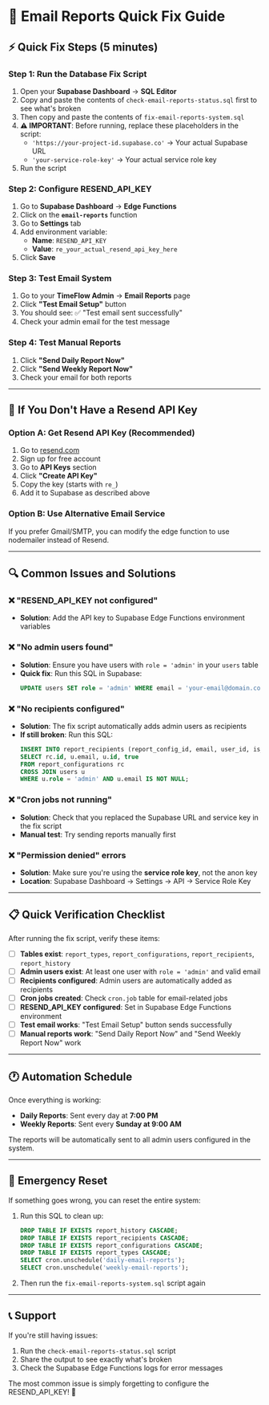 # 🚀 Email Reports Quick Fix Guide

## ⚡ Quick Fix Steps (5 minutes)

### Step 1: Run the Database Fix Script
1. Open your **Supabase Dashboard** → **SQL Editor**
2. Copy and paste the contents of `check-email-reports-status.sql` first to see what's broken
3. Then copy and paste the contents of `fix-email-reports-system.sql`
4. **⚠️ IMPORTANT**: Before running, replace these placeholders in the script:
   - `'https://your-project-id.supabase.co'` → Your actual Supabase URL
   - `'your-service-role-key'` → Your actual service role key
5. Run the script

### Step 2: Configure RESEND_API_KEY
1. Go to **Supabase Dashboard** → **Edge Functions**
2. Click on the **`email-reports`** function
3. Go to **Settings** tab
4. Add environment variable:
   - **Name**: `RESEND_API_KEY`
   - **Value**: `re_your_actual_resend_api_key_here`
5. Click **Save**

### Step 3: Test Email System
1. Go to your **TimeFlow Admin** → **Email Reports** page
2. Click **"Test Email Setup"** button
3. You should see: ✅ "Test email sent successfully"
4. Check your admin email for the test message

### Step 4: Test Manual Reports
1. Click **"Send Daily Report Now"**
2. Click **"Send Weekly Report Now"**
3. Check your email for both reports

---

## 🔧 If You Don't Have a Resend API Key

### Option A: Get Resend API Key (Recommended)
1. Go to [resend.com](https://resend.com)
2. Sign up for free account
3. Go to **API Keys** section
4. Click **"Create API Key"**
5. Copy the key (starts with `re_`)
6. Add it to Supabase as described above

### Option B: Use Alternative Email Service
If you prefer Gmail/SMTP, you can modify the edge function to use nodemailer instead of Resend.

---

## 🔍 Common Issues and Solutions

### ❌ "RESEND_API_KEY not configured"
- **Solution**: Add the API key to Supabase Edge Functions environment variables

### ❌ "No admin users found"
- **Solution**: Ensure you have users with `role = 'admin'` in your `users` table
- **Quick fix**: Run this SQL in Supabase:
  ```sql
  UPDATE users SET role = 'admin' WHERE email = 'your-email@domain.com';
  ```

### ❌ "No recipients configured"
- **Solution**: The fix script automatically adds admin users as recipients
- **If still broken**: Run this SQL:
  ```sql
  INSERT INTO report_recipients (report_config_id, email, user_id, is_active)
  SELECT rc.id, u.email, u.id, true
  FROM report_configurations rc
  CROSS JOIN users u
  WHERE u.role = 'admin' AND u.email IS NOT NULL;
  ```

### ❌ "Cron jobs not running"
- **Solution**: Check that you replaced the Supabase URL and service key in the fix script
- **Manual test**: Try sending reports manually first

### ❌ "Permission denied" errors
- **Solution**: Make sure you're using the **service role key**, not the anon key
- **Location**: Supabase Dashboard → Settings → API → Service Role Key

---

## 📋 Quick Verification Checklist

After running the fix script, verify these items:

- [ ] **Tables exist**: `report_types`, `report_configurations`, `report_recipients`, `report_history`
- [ ] **Admin users exist**: At least one user with `role = 'admin'` and valid email
- [ ] **Recipients configured**: Admin users are automatically added as recipients
- [ ] **Cron jobs created**: Check `cron.job` table for email-related jobs
- [ ] **RESEND_API_KEY configured**: Set in Supabase Edge Functions environment
- [ ] **Test email works**: "Test Email Setup" button sends successfully
- [ ] **Manual reports work**: "Send Daily Report Now" and "Send Weekly Report Now" work

---

## 🕐 Automation Schedule

Once everything is working:

- **Daily Reports**: Sent every day at **7:00 PM**
- **Weekly Reports**: Sent every **Sunday at 9:00 AM**

The reports will be automatically sent to all admin users configured in the system.

---

## 🔨 Emergency Reset

If something goes wrong, you can reset the entire system:

1. Run this SQL to clean up:
   ```sql
   DROP TABLE IF EXISTS report_history CASCADE;
   DROP TABLE IF EXISTS report_recipients CASCADE;
   DROP TABLE IF EXISTS report_configurations CASCADE;
   DROP TABLE IF EXISTS report_types CASCADE;
   SELECT cron.unschedule('daily-email-reports');
   SELECT cron.unschedule('weekly-email-reports');
   ```

2. Then run the `fix-email-reports-system.sql` script again

---

## 📞 Support

If you're still having issues:
1. Run the `check-email-reports-status.sql` script
2. Share the output to see exactly what's broken
3. Check the Supabase Edge Functions logs for error messages

The most common issue is simply forgetting to configure the RESEND_API_KEY! 🔑 